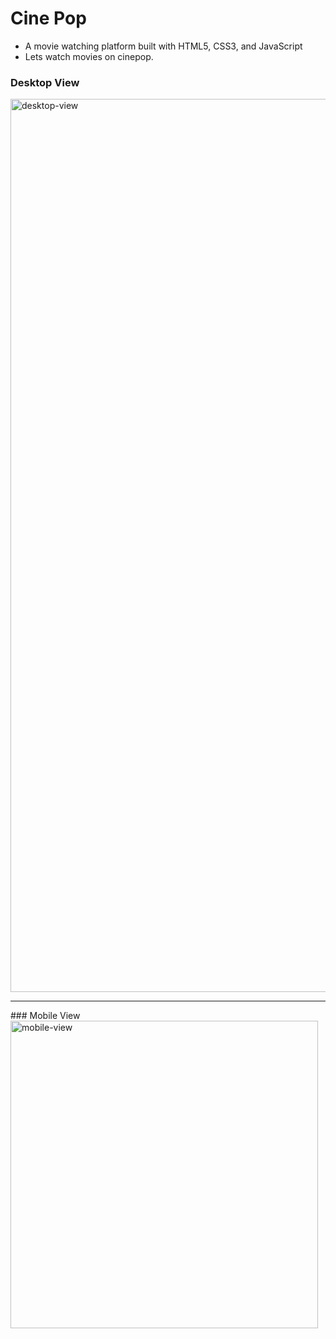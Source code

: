 # Cine Pop
- A movie watching platform built with HTML5, CSS3, and JavaScript
- Lets watch movies on cinepop.
 ### Desktop View
 <img width="1429" alt="desktop-view" src="https://user-images.githubusercontent.com/31680529/161174989-f9e6faa0-2067-459e-a373-a543fd9be68f.png"> 
 <hr>
 ### Mobile View
<img width="492" alt="mobile-view" src="https://user-images.githubusercontent.com/31680529/161175002-a85a5e22-9059-4194-8854-9266aa497788.png">

